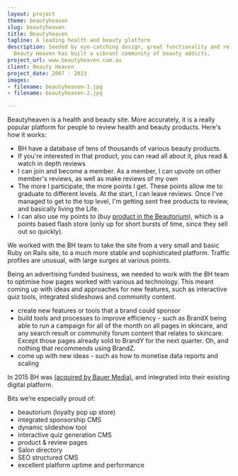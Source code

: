 ```yaml
---
layout: project
theme: beautyheaven
slug: beautyheaven
title: Beautyheaven
tagline: A leading health and beauty platform
description: Seeded by eye-catching design, great functionality and relevant articles,
  Beauty Heaven has built a vibrant community of beauty addicts.
project_url: www.beautyheaven.com.au
client: Beauty Heaven
project_date: 2007 - 2013
images:
- filename: beautyheaven-1.jpg
- filename: beautyheaven-2.jpg

---
```

Beautyheaven is a health and beauty site. More accurately, it is a really popular platform for people to review health and beauty products. Here's how it works:

* BH have a database of tens of thousands of various beauty products.
* If you're interested in that product, you can read all about it, plus read & watch in depth reviews
* I can join and become a member. As a member, I can upvote on other member's reviews, as well as make reviews of my own
* The more I participate, the more points I get. These points allow me to graduate to different levels. At the start, I can leave reviews. Once I've managed to get to the top level, I'm getting sent free products to review, and basically living the Life.
* I can also use my points to (buy [product in the Beautorium](/portfolio/beautyheaven-beautorium/)), which is a points based flash store (only up for short bursts of time, since they sell out so quickly).

We worked with the BH team to take the site from a very small and basic Ruby on Rails site, to a much more stable and sophisticated platform. Traffic profiles are unusual, with large surges at various points.

Being an advertising funded business, we needed to work with the BH team to optimise how pages worked with various ad technology. This meant coming up with ideas and approaches for new features, such as interactive quiz tools, integrated slideshows and community content.

* create new features or tools that a brand could sponsor
* build tools and processes to improve efficiency - such as BrandX being able to run a campaign for all of the month on all pages in skincare, and any search result or community forum content that relates to skincare. Except those pages already sold to BrandY for the next quarter. Oh, and nothing that recommends using BrandZ.
* come up with new ideas - such as how to monetise data reports and scaling

In 2015 BH was [(acquired by Bauer Media)](http://www.bauer-media.com.au/discover/press/announcements/2015/03/bauer-media-acquires-leading-digital-beauty-business-the-beautyheaven-group/), and integrated into their existing digital platform.

Bits we’re especially proud of:

* beautorium (loyalty pop up store)
* integrated sponsorship CMS
* dynamic slideshow tool
* interactive quiz generation CMS
* product & review pages
* Salon directory
* SEO structured CMS
* excellent platform uptime and performance
